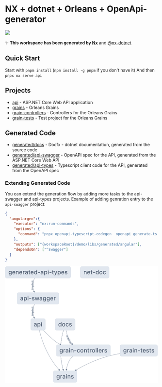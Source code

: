# NX + dotnet + Orleans + OpenApi- generator

<a alt="Nx logo" href="https://nx.dev" target="_blank" rel="noreferrer"><img src="https://raw.githubusercontent.com/nrwl/nx/master/images/nx-logo.png" width="45"></a>

✨ **This workspace has been generated by [Nx](https://nx.dev)** and [@nx-dotnet](https://www.nx-dotnet.com/docs/)

## Quick Start
Start with `pnpm install` (`npm install -g pnpm` if you don't have it)
And then `pnpx nx serve api`  

## Projects
- [api](./api) - ASP.NET Core Web API application
- [grains](./libs/grains) - Orleans Grains
- [grain-controllers](./libs/grain-controllers) - Controllers for the Orleans Grains
- [grain-tests](./libs/grain-tests) - Test project for the Orleans Grains

## Generated Code
- [generated/docs](./generated/docs/references) - Docfx - dotnet documentation, generated from the source code
- [generated/api-swagger](./generated/api-swagger) - OpenAPI spec for the API, generated from the ASP.NET Core Web API
- [generated/api-types](./generated/api-types) - Typescript client code for the API, generated from the OpenAPI spec

 
### Extending Generated Code
You can extend the generation flow by adding more tasks to the api-swagger and api-types projects.
Example of adding genration entry to the `api-swagger` project:

```json
{
  "angulargen":{
    "executor": "nx:run-commands",
    "options": {
      "command": "pnpx openapi-typescript-codegen  openapi generate-ts  -o generated/angular -i generated/api-swagger/swagger.json --client angular --useUnionTypes --exportModels false --name myapp "
    },
    "outputs": ["{workspaceRoot}/demo/libs/generated/angular"],
    "dependsOn": ["^swagger"]
  }
}
```

![nx graph](./graph.png)

